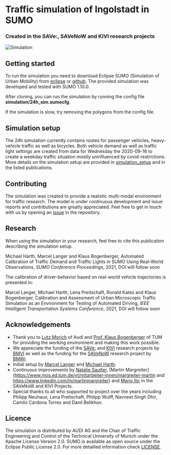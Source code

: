 # Traffic simulation of Ingolstadt in SUMO

### Created in the SAVe:, SAVeNoW and KIVI research projects

![Simulation](docs/simulation_view.png)


## Getting started

To run the simulation you need to download Eclipse SUMO (Simulation of Urban Mobility) from [eclipse](https://www.eclipse.org/sumo/) or [github](https://github.com/eclipse/sumo). The provided simulation was developed and tested with SUMO 1.10.0.

After cloning, you can run the simulation by running the config file **simulation/24h_sim.sumocfg**.

If the simulation is slow, try removing the polygons from the config file.


## Simulation setup

The 24h simulation currently contains routes for passenger vehicles, heavy-vehicle traffic as well as bicycles. Both vehicle demand as well as traffic light settings are created from data for Wednesday the 2020-09-16 to create a weekday traffic situation mostly uninfluenced by covid-restrictions. More details on the simulation setup are provided in [simulation_setup](docs/simulation_setup.md) and in the listed publications.


## Contributing

The simulation was created to provide a realistic multi-modal environment for traffic research. The model is under continuous development and issue reports and contributions are greatly appreciated. Feel free to get in touch with us by opening an [issue](https://github.com/TUM-VT/sumo_ingolstadt/issues) in the repository.


## Research

When using the simulation in your research, feel free to cite this publication describing the simulation setup.

Michael Harth, Marcel Langer and Klaus Bogenberger, Automated Calibration of Traffic Demand and Traffic Lights in SUMO Using Real-World Observations, *SUMO Conference Proceedings*, 2021, DOI will follow soon

The calibration of driver-behavior based on real-world vehicle trajectories is presented in:

Marcel Langer, Michael Harth, Lena Preitschaft, Ronald Kates and Klaus Bogenberger, Calibration and Assessment of Urban Microscopic Traffic Simulation as an Environment for Testing of Automated Driving, *IEEE Intelligent Transportation Systems Conference*, 2021, DOI will follow soon


## Acknowledgements

* Thank you to [Lutz Morich](https://www.linkedin.com/in/lutz-morich-in) of Audi and [Prof. Klaus Bogenberger](https://www.mos.ed.tum.de/vt/mitarbeiter-innen/univ-prof-dr-ing-klaus-bogenberger) of TUM for providing the working environment and making this work possible.
* We appreciate the funding of the [SAVe:](https://save-in.digital/) and [KIVI](https://www.bmvi.de/SharedDocs/DE/Artikel/DG/KI-Projekte/kivi-kuenstliche-intelligenz-im-verkehrssystem-ingolstadts.html) research projects by [BMVI](https://www.bmvi.de/DE/Home/home.html) as well as the funding for the [SAVeNoW](https://www.bmvi.de/SharedDocs/DE/Artikel/DG/AVF-projekte/savenow.html) research project by [BMWi](https://www.bmwi.de/Navigation/DE/Home/home.html).
* Initial setup by [Marcel Langer](https://www.linkedin.com/in/marcel-langer-18b3a4175) and [Michael Harth](https://www.linkedin.com/in/michael-harth-916130145).
* Continuous improvements by [Natalie Sautter](https://www.mos.ed.tum.de/vt/mitarbeiter-innen/sautter-natalie/), [Martin Margreiter](https://www.mos.ed.tum.de/vt/mitarbeiter-innen/margreiter-martin and https://www.linkedin.com/in/martinmargreiter) and [Mario Ilic](https://www.mos.ed.tum.de/vt/mitarbeiter-innen/ilic-mario) in the SAVeNoW and KIVI Projects.
* Special thanks to all who supported to project over the years including Philipp Neuhaus, Lena Preitschaft, Philipp Wulff, Navneet Singh Dhir, Camilo Cardona Torres and Danil Belikhov.


## Licence

The simulation is distributed by AUDI AG and the Chair of Traffic Engineering and Control of the Technical University of Munich under the Apache License Version 2.0. SUMO is available as open source under the Eclipse Public License 2.0. For more detailled information check [LICENSE](LICENSE.md). 
